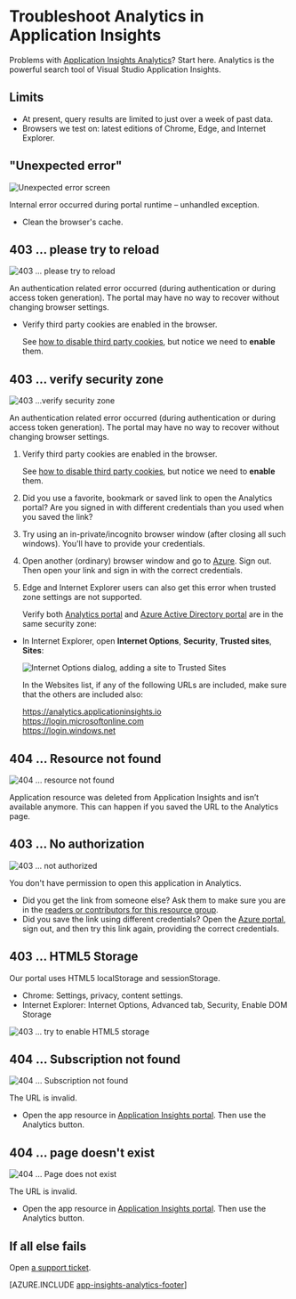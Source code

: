 <properties 
	pageTitle="Troubleshooting Analytics - the powerful search tool of Application Insights | Microsoft Azure" 
	description="Problems with Application Insights analytics? Start here. " 
	services="application-insights" 
    documentationCenter=""
	authors="alancameronwills" 
	manager="douge"/>

<tags 
	ms.service="application-insights" 
	ms.workload="tbd" 
	ms.tgt_pltfrm="ibiza" 
	ms.devlang="na" 
	ms.topic="article" 
	ms.date="06/07/2016" 
	ms.author="awills"/>


# Troubleshoot Analytics in Application Insights


Problems with [Application Insights Analytics](app-insights-analytics.md)? Start here. Analytics is the powerful search tool of Visual Studio Application Insights.



## Limits

* At present, query results are limited to just over a week of past data.
* Browsers we test on: latest editions of Chrome, Edge, and Internet Explorer.

## "Unexpected error"

![Unexpected error screen](./media/app-insights-analytics-troubleshooting/010.png)

Internal error occurred during portal runtime – unhandled exception.

* Clean the browser's cache. 

## 403 ... please try to reload

![403 ... please try to reload](./media/app-insights-analytics-troubleshooting/020.png)

An authentication related error occurred (during authentication or during access token generation). The portal may have no way to  recover without changing browser settings.

* Verify third party cookies are enabled in the browser. 

    See [how to disable third party cookies](http://www.digitalcitizen.life/how-disable-third-party-cookies-all-major-browsers), but notice we need to **enable** them.

## 403 ... verify security zone

![403 ...verify security zone](./media/app-insights-analytics-troubleshooting/030.png)

An authentication related error occurred (during authentication or during access token generation). The portal may have no way to  recover without changing browser settings.

1. Verify third party cookies are enabled in the browser. 

    See [how to disable third party cookies](http://www.digitalcitizen.life/how-disable-third-party-cookies-all-major-browsers), but notice we need to **enable** them.

2. Did you use a favorite, bookmark or saved link to open the Analytics portal? Are you signed in with different credentials than you used when you saved the link?

 2. Try using an in-private/incognito browser window (after closing all such windows). You'll have to provide your credentials. 

 2. Open another (ordinary) browser window and go to [Azure](https://portal.azure.com). Sign out. Then open your link and sign in with the correct credentials.

2. Edge and Internet Explorer users can also get this error when trusted zone settings are not supported.

	Verify both [Analytics portal](https://analytics.applicationinsights.io) and [Azure Active Directory portal](https://portal.azure.com) are in the same security zone:

 * In Internet Explorer, open **Internet Options**, **Security**, **Trusted sites**, **Sites**:

    ![Internet Options dialog, adding a site to Trusted Sites](./media/app-insights-analytics-troubleshooting/033.png)

    In the Websites list, if any of the following URLs are included, make sure that the others are included also:

    https://analytics.applicationinsights.io<br/>
    https://login.microsoftonline.com<br/>
    https://login.windows.net


## 404 ... Resource not found

![404 ... resource not found](./media/app-insights-analytics-troubleshooting/040.png)

Application resource was deleted from Application Insights and isn’t available anymore. This can happen if you saved the URL to the Analytics page.


## 403 ... No authorization

![403 ... not authorized](./media/app-insights-analytics-troubleshooting/050.png)

You don't have permission to open this application in Analytics.

* Did you get the link from someone else? Ask them to make sure you are in the [readers or contributors for this resource group](app-insights-resources-roles-access-control.md).
* Did you save the link using different credentials? Open the [Azure portal](https://portal.azure.com), sign out, and then try this link again, providing the correct credentials.

## 403 ... HTML5 Storage

Our portal uses HTML5 localStorage and sessionStorage.

* Chrome: Settings, privacy, content settings.
* Internet Explorer: Internet Options, Advanced tab, Security, Enable DOM Storage


![403 ... try to enable HTML5 storage](./media/app-insights-analytics-troubleshooting/060.png)

## 404 ... Subscription not found


![404 ... Subscription not found](./media/app-insights-analytics-troubleshooting/070.png)

The URL is invalid. 

* Open the app resource in [Application Insights portal](https://portal.azure.com). Then use the Analytics button.

## 404 ... page doesn't exist

![404 ... Page does not exist](./media/app-insights-analytics-troubleshooting/080.png)

The URL is invalid.

* Open the app resource in [Application Insights portal](https://portal.azure.com). Then use the Analytics button.

## If all else fails    

Open [a support ticket](app-insights-get-dev-support.md).
 
[AZURE.INCLUDE [app-insights-analytics-footer](../../includes/app-insights-analytics-footer.md)]

